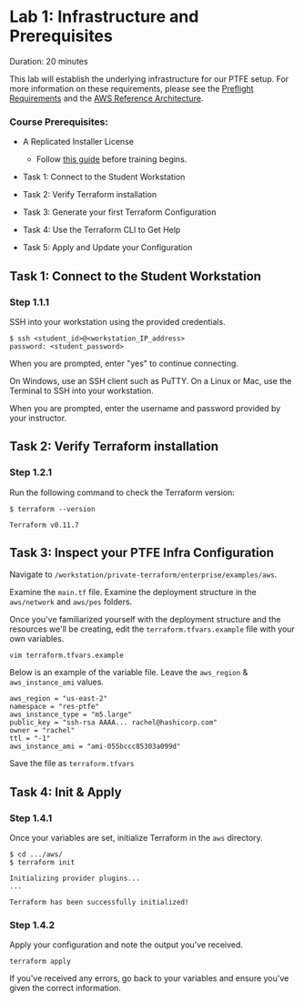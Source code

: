 # Lab 1: Infrastructure and Prerequisites

Duration: 20 minutes

This lab will establish the underlying infrastructure for our PTFE setup. For more information on these requirements, please see the [Preflight Requirements](https://www.terraform.io/docs/enterprise/private/preflight-installer.html) and the [AWS Reference Architecture](https://www.terraform.io/docs/enterprise/private/aws-setup-guide.html).

### Course Prerequisites:
- A Replicated Installer License
  - Follow [this guide](https://hashicorp.atlassian.net/wiki/spaces/SE/pages/142344369/Install+your+own+pTFE+Instance) before training begins.


- Task 1: Connect to the Student Workstation
- Task 2: Verify Terraform installation
- Task 3: Generate your first Terraform Configuration
- Task 4: Use the Terraform CLI to Get Help
- Task 5: Apply and Update your Configuration

## Task 1: Connect to the Student Workstation

### Step 1.1.1

SSH into your workstation using the provided credentials.

```shell
$ ssh <student_id>@<workstation_IP_address>
password: <student_password>
```

When you are prompted, enter "yes" to continue connecting.

On Windows, use an SSH client such as PuTTY.  On a Linux or Mac, use the Terminal to SSH into your workstation.

When you are prompted, enter the username and password provided by your instructor.

## Task 2: Verify Terraform installation

### Step 1.2.1

Run the following command to check the Terraform version:

```shell
$ terraform --version

Terraform v0.11.7
```

## Task 3: Inspect your PTFE Infra Configuration

Navigate to `/workstation/private-terraform/enterprise/examples/aws`.

Examine the `main.tf` file. Examine the deployment structure in the `aws/network` and `aws/pes` folders.

Once you've familiarized yourself with the deployment structure and the resources we'll be creating, edit the `terraform.tfvars.example` file with your own variables.

```shell
vim terraform.tfvars.example
```

Below is an example of the variable file. Leave the `aws_region` & `aws_instance_ami` values.

```hcl
aws_region = "us-east-2"
namespace = "res-ptfe"
aws_instance_type = "m5.large"
public_key = "ssh-rsa AAAA... rachel@hashicorp.com"
owner = "rachel"
ttl = "-1"
aws_instance_ami = "ami-055bccc85303a099d"
```

Save the file as `terraform.tfvars`

## Task 4: Init & Apply

### Step 1.4.1

Once your variables are set, initialize Terraform in the `aws` directory.

```shell
$ cd .../aws/
$ terraform init

Initializing provider plugins...
...

Terraform has been successfully initialized!
```

### Step 1.4.2

Apply your configuration and note the output you've received.

```shell
terraform apply
```

If you've received any errors, go back to your variables and ensure you've given the correct information.